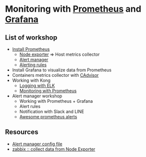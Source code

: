 # Monitoring with [Prometheus](https://prometheus.io/) and [Grafana](https://grafana.com/)

## List of workshop
* [Install Prometheus](https://github.com/up1/course-imc-devops-5-days/blob/main/monitoring-with-prometheus-grafana/workshop/prometheus.md)
  * [Node exporter](https://prometheus.io/docs/instrumenting/exporters/) => Host metrics collector
  * [Alert manager](https://prometheus.io/docs/alerting/latest/overview/)
  * [Alerting rules](https://prometheus.io/docs/prometheus/latest/configuration/alerting_rules/)
* Install Grafana to visualize data from Prometheus
* Containers metrics collector with [CAdvisor](https://github.com/google/cadvisor)
* Working with Kong
  - [Logging with ELK](https://github.com/up1/course-imc-devops-5-days/blob/main/api-gateway-with-kong/workshop/07-logging.md)
  - [Monitoring with Prometheus](https://github.com/up1/course-imc-devops-5-days/blob/main/api-gateway-with-kong/workshop/08-monitoring.md)
* Alert manager workshop
  * Working with Prometheus + Grafana
  * Alert rules
  * Notification with Slack and LINE
  * [Awesome prometheus alerts](https://awesome-prometheus-alerts.grep.to/)
  


## Resources
* [Alert manager config file](https://github.com/prometheus/alertmanager/blob/master/doc/examples/simple.yml)
* [zabbix :: collect data from Node Exporter](https://www.zabbix.com/integrations/prometheus)
